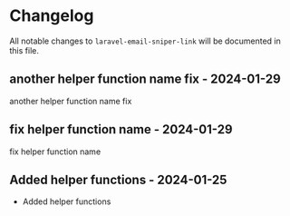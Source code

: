 # Changelog

All notable changes to `laravel-email-sniper-link` will be documented in this file.

## another helper function name fix - 2024-01-29

another helper function name fix

## fix helper function name - 2024-01-29

fix helper function name

## Added helper functions - 2024-01-25

- Added helper functions

